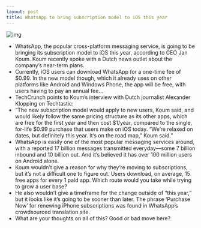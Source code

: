```yaml
---
layout: post
title: WhatsApp to bring subscription model to iOS this year
---
```

![img](http://media.idownloadblog.com/wp-content/uploads/2013/03/whatsapp-iphone-screenshot.png)
* WhatsApp, the popular cross-platform messaging service, is going to be bringing its subscription model to iOS this year, according to CEO Jan Koum. Koum recently spoke with a Dutch news outlet about the company’s near-term plans.
* Currently, iOS users can download WhatsApp for a one-time fee of $0.99. In the new model though, which it already uses on other platforms like Android and Windows Phone, the app will be free, with users having to pay an annual fee…
* TechCrunch points to Koum’s interview with Dutch journalist Alexander Klopping on Techtastic:
* “The new subscription model would apply to new users, Koum said, and would likely follow the same pricing structure as its other apps, which are free for the first year and then cost $1/year, compared to the single, for-life $0.99 purchase that users make on iOS today. “We’re relaxed on dates, but definitely this year. It’s on the road map,” Koum said.”
* WhatsApp is easily one of the most popular messaging services around, with a reported 17 billion messages transmitted everyday—some 7 billion inbound and 10 billion out. And it’s believed it has over 100 million users on Android alone.
* Koum wouldn’t give a reason for why they’re moving to subscriptions, but it’s not a difficult one to figure out. Users download, on average, 15 free apps for every 1 paid app. Which route would you take while trying to grow a user base?
* He also wouldn’t give a timeframe for the change outside of “this year,” but it looks like it’s going to be sooner than later. The phrase ‘Purchase Now’ for renewing iPhone subscriptions was found in WhatsApp’s crowdsourced translation site.
* What are your thoughts on all of this? Good or bad move here?

